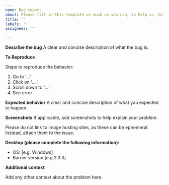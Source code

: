 ```yaml
---
name: Bug report
about: Please fill in this template as much as you can, to help us, help you.
title: ''
labels: ''
assignees: ''

---
```


**Describe the bug**
A clear and concise description of what the bug is.

**To Reproduce**

Steps to reproduce the behavior:
1. Go to '...'
2. Click on '....'
3. Scroll down to '....'
4. See error

**Expected behavior**
A clear and concise description of what you expected to happen.

**Screenshots**
If applicable, add screenshots to help explain your problem.

Please do not link to image hosting sites, as these can be ephemeral. Instead, attach them to the issue. 

**Desktop (please complete the following information):**

 - OS: [e.g. Windows]
- Barrier version [e.g 2.3.3]

**Additional context**

Add any other context about the problem here.
